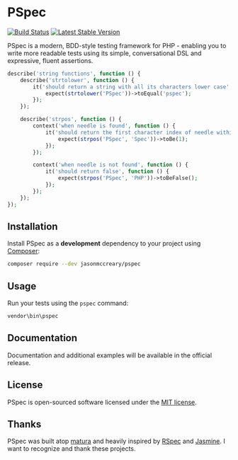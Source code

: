 # PSpec

[![Build Status](https://travis-ci.org/jasonmccreary/pspec.svg?branch=master)](https://travis-ci.org/jasonmccreary/pspec) [![Latest Stable Version](https://poser.pugx.org/jasonmccreary/pspec/v/stable.png)](https://packagist.org/packages/jasonmccreary/pspec)

PSpec is a modern, BDD-style testing framework for PHP - enabling you to write more readable tests using its simple, conversational DSL and expressive, fluent assertions.

```php
describe('string functions', function () {
    describe('strtolower', function () {
        it('should return a string with all its characters lower case', function () {
            expect(strtolower('PSpec'))->toEqual('pspec');
        });
    });

    describe('strpos', function () {
        context('when needle is found', function () {
            it('should return the first character index of needle within haystack', function () {
                expect(strpos('PSpec', 'Spec'))->toBe(1);
            });
        });

        context('when needle is not found', function () {
            it('should return false', function () {
                expect(strpos('PSpec', 'PHP'))->toBeFalse();
            });
        });
    });
});
```

## Installation

Install PSpec as a **development** dependency to your project using [Composer](https://getcomposer.org):

```sh
composer require --dev jasonmccreary/pspec
```

## Usage

Run your tests using the `pspec` command:

```sh
vendor\bin\pspec
```

## Documentation

Documentation and additional examples will be available in the official release.

## License

PSpec is open-sourced software licensed under the [MIT license](http://opensource.org/licenses/MIT).

## Thanks

PSpec was built atop [matura](https://github.com/jacobstr/matura) and heavily inspired by [RSpec](https://github.com/rspec/rspec-core) and [Jasmine](https://github.com/jasmine/jasmine). I want to recognize and thank these projects.
